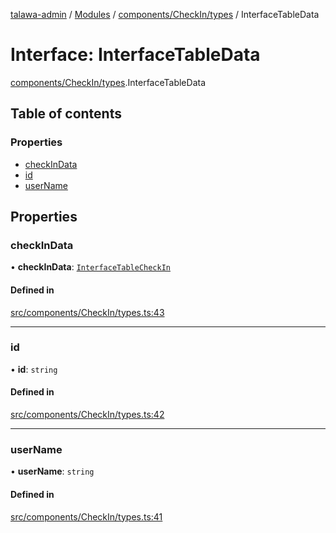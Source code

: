 [talawa-admin](../README.md) / [Modules](../modules.md) / [components/CheckIn/types](../modules/components_CheckIn_types.md) / InterfaceTableData

# Interface: InterfaceTableData

[components/CheckIn/types](../modules/components_CheckIn_types.md).InterfaceTableData

## Table of contents

### Properties

- [checkInData](components_CheckIn_types.InterfaceTableData.md#checkindata)
- [id](components_CheckIn_types.InterfaceTableData.md#id)
- [userName](components_CheckIn_types.InterfaceTableData.md#username)

## Properties

### checkInData

• **checkInData**: [`InterfaceTableCheckIn`](components_CheckIn_types.InterfaceTableCheckIn.md)

#### Defined in

[src/components/CheckIn/types.ts:43](https://github.com/krishna619/talawa-admin/blob/63d4450/src/components/CheckIn/types.ts#L43)

___

### id

• **id**: `string`

#### Defined in

[src/components/CheckIn/types.ts:42](https://github.com/krishna619/talawa-admin/blob/63d4450/src/components/CheckIn/types.ts#L42)

___

### userName

• **userName**: `string`

#### Defined in

[src/components/CheckIn/types.ts:41](https://github.com/krishna619/talawa-admin/blob/63d4450/src/components/CheckIn/types.ts#L41)
